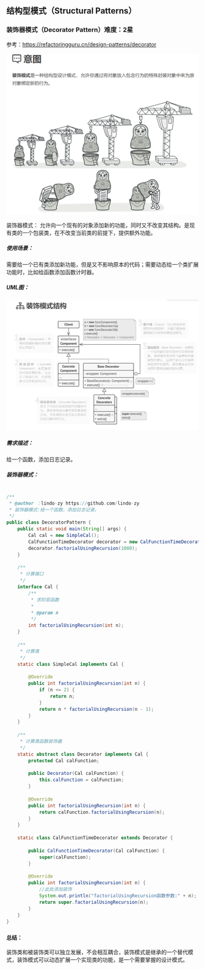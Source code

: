 ## 结构型模式（Structural Patterns）

### 装饰器模式（Decorator Pattern）难度：2星

参考：https://refactoringguru.cn/design-patterns/decorator

![1679751816138](1679751816138.png)

装饰器模式： 允许向一个现有的对象添加新的功能，同时又不改变其结构。是现有类的一个包装类，在不改变当前类的前提下，提供额外功能。

##### 使用场景：

需要给一个已有类添加新功能，但是又不影响原本的代码；需要动态给一个类扩展功能时，比如给函数添加函数计时器。

##### UML图：

![1679751917400](1679751917400.png)

##### 需求描述：

给一个函数，添加日志记录。

##### 装饰器模式：

```java

/**
 * @author ：lindo-zy https://github.com/lindo-zy
 * 装饰器模式:给一个函数，添加日志记录。
 */
public class DecoratorPattern {
    public static void main(String[] args) {
        Cal cal = new SimpleCal();
        CalFunctionTimeDecorator decorator = new CalFunctionTimeDecorator(cal);
        decorator.factorialUsingRecursion(1000);
    }

    /**
     * 计算接口
     */
    interface Cal {
        /**
         * 求阶层函数
         *
         * @param n
         */
        int factorialUsingRecursion(int n);
    }

    /**
     * 计算类
     */
    static class SimpleCal implements Cal {

        @Override
        public int factorialUsingRecursion(int n) {
            if (n <= 2) {
                return n;
            }
            return n * factorialUsingRecursion(n - 1);
        }
    }

    /**
     * 计算类函数装饰器
     */
    static abstract class Decorator implements Cal {
        protected Cal calFunction;

        public Decorator(Cal calFunction) {
            this.calFunction = calFunction;
        }

        @Override
        public int factorialUsingRecursion(int n) {
            return calFunction.factorialUsingRecursion(n);
        }
    }

    static class CalFunctionTimeDecorator extends Decorator {

        public CalFunctionTimeDecorator(Cal calFunction) {
            super(calFunction);
        }

        @Override
        public int factorialUsingRecursion(int n) {
            //此处添加装饰
            System.out.println("factorialUsingRecursion函数参数:" + n);
            return super.factorialUsingRecursion(n);
        }
    }
}

```

#####           

#### 总结：

装饰类和被装饰类可以独立发展，不会相互耦合，装饰模式是继承的一个替代模式，装饰模式可以动态扩展一个实现类的功能，是一个需要掌握的设计模式。